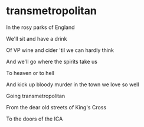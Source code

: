 # transmetropolitan

In the rosy parks of England

We'll sit and have a drink

Of VP wine and cider 'til we can hardly think

And we'll go where the spirits take us

To heaven or to hell

And kick up bloody murder in the town we love so well

Going transmetropolitan

From the dear old streets of King's Cross

To the doors of the ICA
